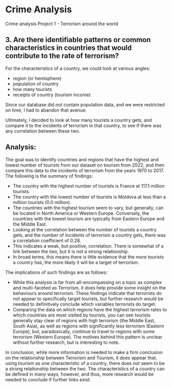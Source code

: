 # Crime Analysis
Crime analysis Project 1 - Terrorism around the world

## 3. Are there identifiable patterns or common characteristics in countries that would contribute to the rate of terrorism?

For the characteristics of a country, we could look at various angles:

- region (or hemisphere)
- population of country
- how many tourists
- receipts of country (tourism income)

Since our database did not contain population data, and we were restricted on time, I had to abandon that avenue.

Ultimately, I decided to look at how many tourists a country gets, and compare it to the incidents of terrorism in that country, to see if there was any correlation between these two.

## Analysis:

The goal was to identify countries and regions that have the highest and lowest number of tourists from our dataset on tourism from 2022, and then compare this data to the incidents of terrorism from the years 1970 to 2017. The following is the summary of findings:
- The country with the highest number of tourists is France at 117.1 million tourists.
- The country with the lowest number of tourists is Moldova at less than a million tourists (0.0 million).
- The countries with the highest tourism seem to vary, but generally, can be located in North America or Western Europe. Conversely, the countries with the lowest tourism are typically from Eastern Europe and the Middle East.
- Looking at the correlation between the number of tourists a country gets, and the number of incidents of terrorism a country gets, there was a correlation coefficient of 0.28.
- This indicates a weak, but positive, correlation. There is somewhat of a link between the two, but it is not a strong relationship.
- In broad terms, this means there is little evidence that the more tourists a country has, the more likely it will be a target of terrorism.

The implications of such findings are as follows:

- While this analysis is far from all-encompassing on a topic as complex and multi-faceted as Terrorism, it does help provide some insight on the behaviours around terrorism. These findings indicate that terrorists do not appear to specifically target tourists, but further research would be needed to definitively conclude which variables terrorists do target.
- Comparing the data on which regions have the highest terrorism rates to which countries are most visited by tourists, you can see tourists generally stay clear of regions with high terrorism (the Middle East, South Asia), as well as regions with significantly less terrorism (Eastern Europe), but, paradoxically, continue to travel to regions with some terrorism (Western Europe). The motives behind this pattern is unclear without further research, but is interesting to note.

In conclusion, while more information is needed to make a firm conclusion on the relationship between Terrorism and Tourism, it does appear that, using tourism as one characteristic of a country, there does not seem to be a strong relationship between the two. The characteristics of a country can be defined in many ways, however, and thus, more research would be needed to conclude if further links exist.


